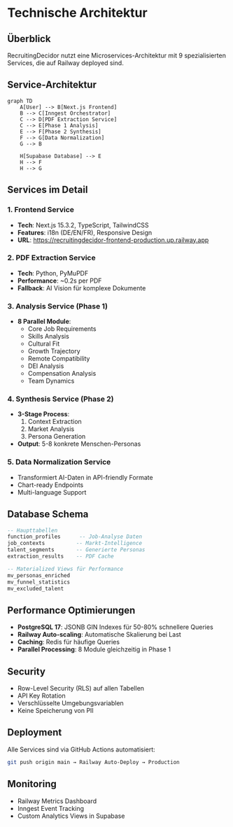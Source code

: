 # Technische Architektur

## Überblick

RecruitingDecidor nutzt eine Microservices-Architektur mit 9 spezialisierten Services, die auf Railway deployed sind.

## Service-Architektur

```mermaid
graph TD
    A[User] --> B[Next.js Frontend]
    B --> C[Inngest Orchestrator]
    C --> D[PDF Extraction Service]
    C --> E[Phase 1 Analysis]
    E --> F[Phase 2 Synthesis]
    F --> G[Data Normalization]
    G --> B
    
    H[Supabase Database] --> E
    H --> F
    H --> G
```

## Services im Detail

### 1. Frontend Service
- **Tech**: Next.js 15.3.2, TypeScript, TailwindCSS
- **Features**: i18n (DE/EN/FR), Responsive Design
- **URL**: https://recruitingdecidor-frontend-production.up.railway.app

### 2. PDF Extraction Service  
- **Tech**: Python, PyMuPDF
- **Performance**: ~0.2s per PDF
- **Fallback**: AI Vision für komplexe Dokumente

### 3. Analysis Service (Phase 1)
- **8 Parallel Module**:
  - Core Job Requirements
  - Skills Analysis
  - Cultural Fit
  - Growth Trajectory
  - Remote Compatibility
  - DEI Analysis
  - Compensation Analysis
  - Team Dynamics

### 4. Synthesis Service (Phase 2)
- **3-Stage Process**:
  1. Context Extraction
  2. Market Analysis
  3. Persona Generation
- **Output**: 5-8 konkrete Menschen-Personas

### 5. Data Normalization Service
- Transformiert AI-Daten in API-friendly Formate
- Chart-ready Endpoints
- Multi-language Support

## Database Schema

```sql
-- Haupttabellen
function_profiles      -- Job-Analyse Daten
job_contexts          -- Markt-Intelligence
talent_segments       -- Generierte Personas
extraction_results    -- PDF Cache

-- Materialized Views für Performance
mv_personas_enriched
mv_funnel_statistics
mv_excluded_talent
```

## Performance Optimierungen

- **PostgreSQL 17**: JSONB GIN Indexes für 50-80% schnellere Queries
- **Railway Auto-scaling**: Automatische Skalierung bei Last
- **Caching**: Redis für häufige Queries
- **Parallel Processing**: 8 Module gleichzeitig in Phase 1

## Security

- Row-Level Security (RLS) auf allen Tabellen
- API Key Rotation
- Verschlüsselte Umgebungsvariablen
- Keine Speicherung von PII

## Deployment

Alle Services sind via GitHub Actions automatisiert:
```bash
git push origin main → Railway Auto-Deploy → Production
```

## Monitoring

- Railway Metrics Dashboard
- Inngest Event Tracking
- Custom Analytics Views in Supabase